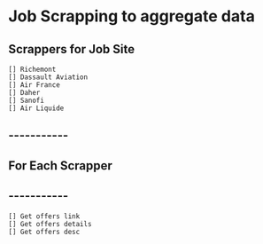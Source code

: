 # Job Scrapping to aggregate data
## Scrappers for Job Site

	[] Richemont
	[] Dassault Aviation
	[] Air France
	[] Daher
	[] Sanofi
	[] Air Liquide

## -----------
## For Each Scrapper
## -----------

	[] Get offers link
	[] Get offers details
	[] Get offers desc